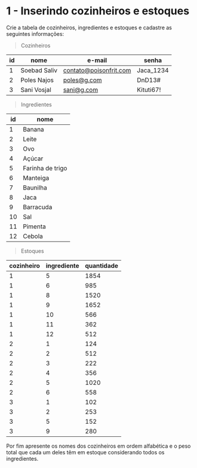 # 1 - Inserindo cozinheiros e estoques

Crie a tabela de cozinheiros, ingredientes e estoques e cadastre as seguintes informações:

> Cozinheiros

| id | nome |	e-mail | senha |
| --- | --- | --- | --- |
| 1	| Soebad Saliv | contato@poisonfrit.com | Jaca_1234 |
| 2	| Poles Najos | poles@g.com	| DnD13# |
| 3 | Sani Vosjal | sani@g.com | Kituti67! |

> Ingredientes

| id | nome |
| --- | --- |
| 1 | Banana |
| 2 | Leite |
| 3 | Ovo |
| 4	| Açúcar |
| 5	| Farinha de trigo |
| 6	| Manteiga |
| 7	| Baunilha |
| 8	| Jaca |
| 9 | Barracuda |
| 10 | Sal |
| 11 | Pimenta |
| 12 | Cebola |

> Estoques

| cozinheiro | ingrediente | quantidade |
| --- | --- | --- |
| 1	| 5 | 1854 |
| 1	| 6	| 985 |
| 1	| 8	| 1520 |
| 1	| 9	| 1652 |
| 1	| 10 | 566 |
| 1	| 11 | 362 |
| 1	| 12 | 512 |
| 2	| 1	| 124 |
| 2	| 2	| 512 |
| 2	| 3 | 222 |
| 2	| 4 | 356 |
| 2 | 5 | 1020 |
| 2	| 6	| 558 |
| 3	| 1	| 102 |
| 3	| 2	| 253 |
| 3	| 5	| 152 |
| 3	| 9	| 280 |


Por fim apresente os nomes dos cozinheiros em ordem alfabética e o peso total que cada um deles têm em estoque considerando todos os ingredientes.
